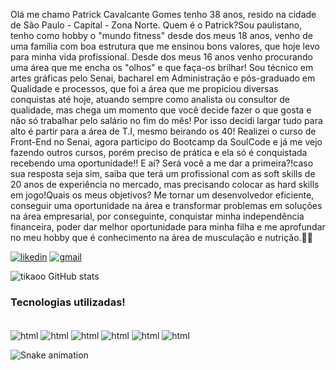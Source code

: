 Olá me chamo Patrick Cavalcante Gomes tenho 38 anos, resido na cidade de São Paulo - Capital - Zona Norte. Quem é o Patrick?Sou paulistano, tenho como hobby o "mundo fitness" desde dos meus 18 anos, venho de uma família com boa estrutura que me ensinou bons valores, que hoje levo para minha vida profissional. Desde dos meus 16 anos venho procurando uma área que me encha os "olhos" e que faça-os brilhar! Sou técnico em artes gráficas pelo Senai, bacharel em Administração e pós-graduado em Qualidade e processos, que foi a área que me propiciou diversas conquistas até hoje, atuando sempre como analista ou consultor de qualidade, mas chega um momento que você decide fazer o que gosta e não só trabalhar pelo salário no fim do mês! Por isso decidi largar tudo para alto é partir para a área de T.I, mesmo beirando os 40! Realizei o curso de Front-End no Senai, agora participo do Bootcamp da SoulCode e já me vejo fazendo outros cursos, porém preciso de prática e ela só é conquistada recebendo uma oportunidade!! E aí? Será você a me dar a primeira?!caso sua resposta seja sim, saiba que terá um profissional com as soft skills de 20 anos de experiência no mercado, mas precisando colocar as hard skills em jogo!Quais os meus objetivos? Me tornar um desenvolvedor eficiente, conseguir uma oportunidade na área e transformar problemas em soluções na área empresarial, por conseguinte, conquistar minha independência financeira, poder dar melhor oportunidade para minha filha e me aprofundar no meu hobby que é conhecimento na área de musculação e nutrição.🤞🤞

[![likedin](https://img.shields.io/badge/LinkedIn-0077B5?style=for-the-badge&logo=linkedin&logoColor=white)](https://www.linkedin.com/in/patrick-cavalcante-gomes-b84a8353/)
[![gmail](https://img.shields.io/badge/Gmail-D14836?style=for-the-badge&logo=gmail&logoColor=white)](patrick.cavalcante.gomes@gmail.com)

![tikaoo GitHub stats](https://github-readme-stats.vercel.app/api?username=tikaoo&show_icons=true&theme=onedark)

### Tecnologias utilizadas!

<div style="display:inline_block"><br/>
    <img align="center" alt="html" src="https://img.shields.io/badge/HTML-239120?style=for-the-badge&logo=html5&logoColor=white"/>
    <img align="center" alt="html" src="https://img.shields.io/badge/CSS-239120?&style=for-the-badge&logo=css3&logoColor=white"/>
    <img align="center" alt="html" src="https://img.shields.io/badge/JavaScript-F7DF1E?style=for-the-badge&logo=javascript&logoColor=black"/>
    <img align="center" alt="html" src="https://img.shields.io/badge/TypeScript-007ACC?style=for-the-badge&logo=typescript&logoColor=white"/>
    <img align="center" alt="html" src="https://img.shields.io/badge/Java-ED8B00?style=for-the-badge&logo=java&logoColor=white"/>
    <img align="center" alt="html" src="https://img.shields.io/badge/Angular-DD0031?style=for-the-badge&logo=angular&logoColor=white"/> <br/>
    
    
   ![Snake animation](https://github.com/tikaoo/tikaoo/blob/output/github-contribution-grid-snake.svg)
</div>

